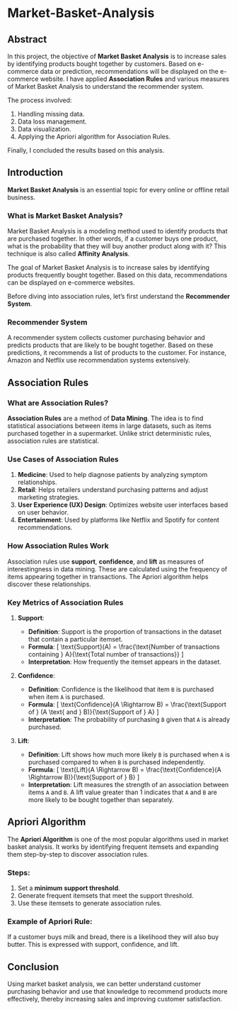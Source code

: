 # Market-Basket-Analysis

## Abstract
In this project, the objective of **Market Basket Analysis** is to increase sales by identifying products bought together by customers. Based on e-commerce data or prediction, recommendations will be displayed on the e-commerce website. I have applied **Association Rules** and various measures of Market Basket Analysis to understand the recommender system.

The process involved:
1. Handling missing data.
2. Data loss management.
3. Data visualization.
4. Applying the Apriori algorithm for Association Rules.

Finally, I concluded the results based on this analysis.

## Introduction
**Market Basket Analysis** is an essential topic for every online or offline retail business.

### What is Market Basket Analysis?
Market Basket Analysis is a modeling method used to identify products that are purchased together. In other words, if a customer buys one product, what is the probability that they will buy another product along with it? This technique is also called **Affinity Analysis**.

The goal of Market Basket Analysis is to increase sales by identifying products frequently bought together. Based on this data, recommendations can be displayed on e-commerce websites.

Before diving into association rules, let’s first understand the **Recommender System**.

### Recommender System
A recommender system collects customer purchasing behavior and predicts products that are likely to be bought together. Based on these predictions, it recommends a list of products to the customer. For instance, Amazon and Netflix use recommendation systems extensively.

## Association Rules

### What are Association Rules?
**Association Rules** are a method of **Data Mining**. The idea is to find statistical associations between items in large datasets, such as items purchased together in a supermarket. Unlike strict deterministic rules, association rules are statistical.

### Use Cases of Association Rules
1. **Medicine**: Used to help diagnose patients by analyzing symptom relationships.
2. **Retail**: Helps retailers understand purchasing patterns and adjust marketing strategies.
3. **User Experience (UX) Design**: Optimizes website user interfaces based on user behavior.
4. **Entertainment**: Used by platforms like Netflix and Spotify for content recommendations.

### How Association Rules Work
Association rules use **support**, **confidence**, and **lift** as measures of interestingness in data mining. These are calculated using the frequency of items appearing together in transactions. The Apriori algorithm helps discover these relationships.

### Key Metrics of Association Rules

1. **Support**:
   - **Definition**: Support is the proportion of transactions in the dataset that contain a particular itemset.
   - **Formula**:
     \[
     \text{Support}(A) = \frac{\text{Number of transactions containing } A}{\text{Total number of transactions}}
     \]
   - **Interpretation**: How frequently the itemset appears in the dataset.

2. **Confidence**:
   - **Definition**: Confidence is the likelihood that item `B` is purchased when item `A` is purchased.
   - **Formula**:
     \[
     \text{Confidence}(A \Rightarrow B) = \frac{\text{Support of } (A \text{ and } B)}{\text{Support of } A}
     \]
   - **Interpretation**: The probability of purchasing `B` given that `A` is already purchased.

3. **Lift**:
   - **Definition**: Lift shows how much more likely `B` is purchased when `A` is purchased compared to when `B` is purchased independently.
   - **Formula**:
     \[
     \text{Lift}(A \Rightarrow B) = \frac{\text{Confidence}(A \Rightarrow B)}{\text{Support of } B}
     \]
   - **Interpretation**: Lift measures the strength of an association between items `A` and `B`. A lift value greater than 1 indicates that `A` and `B` are more likely to be bought together than separately.

## Apriori Algorithm

The **Apriori Algorithm** is one of the most popular algorithms used in market basket analysis. It works by identifying frequent itemsets and expanding them step-by-step to discover association rules.

### Steps:
1. Set a **minimum support threshold**.
2. Generate frequent itemsets that meet the support threshold.
3. Use these itemsets to generate association rules.

### Example of Apriori Rule:
If a customer buys milk and bread, there is a likelihood they will also buy butter. This is expressed with support, confidence, and lift.

## Conclusion
Using market basket analysis, we can better understand customer purchasing behavior and use that knowledge to recommend products more effectively, thereby increasing sales and improving customer satisfaction.
